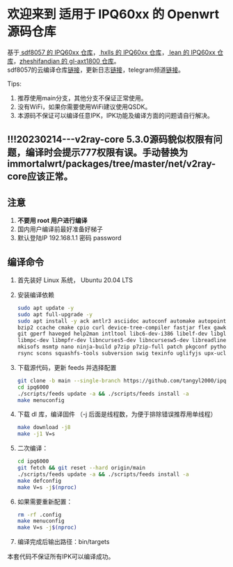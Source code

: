 # 欢迎来到 适用于 IPQ60xx 的 Openwrt 源码仓库
基于[ sdf8057 的 IPQ60xx 仓库](https://github.com/sdf8057/ipq6000)，[ hxlls 的 IPQ60xx 仓库](https://github.com/hxlls/ipq6000)，[ lean 的 IPQ60xx 仓库](https://github.com/coolsnowwolf/openwrt-gl-ax1800)，[zheshifandian 的 gl-axt1800 仓库](https://github.com/zheshifandian/openwrt-ax1800)。    
sdf8057的云编译仓库[链接](https://github.com/sdf8057/cloudbuild.git)，更新日志[链接](https://github.com/sdf8057/cloudbuild.git)，telegram频道[链接](https://t.me/ipq6000_romshare)。 

Tips:
1. 推荐使用main分支，其他分支不保证正常使用。  
2. 没有WiFi，如果你需要使用WiFi建议使用QSDK。  
3. 本源码不保证可以编译任意IPK，IPK功能及编译方面的问题请自行解决。  

## !!!20230214---v2ray-core 5.3.0源码貌似权限有问题，编译时会提示777权限有误。手动替换为immortalwrt/packages/tree/master/net/v2ray-core应该正常。

## 注意

1. **不要用 root 用户进行编译**
2. 国内用户编译前最好准备好梯子
3. 默认登陆IP 192.168.1.1 密码 password

## 编译命令

1. 首先装好 Linux 系统， Ubuntu 20.04 LTS

2. 安装编译依赖

   ```bash
   sudo apt update -y
   sudo apt full-upgrade -y
   sudo apt install -y ack antlr3 asciidoc autoconf automake autopoint binutils bison build-essential \
   bzip2 ccache cmake cpio curl device-tree-compiler fastjar flex gawk gettext gcc-multilib g++-multilib \
   git gperf haveged help2man intltool libc6-dev-i386 libelf-dev libglib2.0-dev libgmp3-dev libltdl-dev \
   libmpc-dev libmpfr-dev libncurses5-dev libncursesw5-dev libreadline-dev libssl-dev libtool lrzsz \
   mkisofs msmtp nano ninja-build p7zip p7zip-full patch pkgconf python2.7 python3 python3-pip libpython3-dev qemu-utils \
   rsync scons squashfs-tools subversion swig texinfo uglifyjs upx-ucl unzip vim wget xmlto xxd zlib1g-dev
   ```

3. 下载源代码，更新 feeds 并选择配置

   ```bash
   git clone -b main --single-branch https://github.com/tangyl2000/ipq6000.git
   cd ipq6000
   ./scripts/feeds update -a && ./scripts/feeds install -a
   make menuconfig
   ```

4. 下载 dl 库，编译固件
（-j 后面是线程数，为便于排除错误推荐用单线程）

   ```bash
   make download -j8
   make -j1 V=s
   ```

5. 二次编译：

   ```bash
   cd ipq6000
   git fetch && git reset --hard origin/main
   ./scripts/feeds update -a && ./scripts/feeds install -a
   make defconfig
   make V=s -j$(nproc)
   ```

6. 如果需要重新配置：

   ```bash
   rm -rf .config
   make menuconfig
   make V=s -j$(nproc)
   ```

7. 编译完成后输出路径：bin/targets

本套代码不保证所有IPK可以编译成功。
